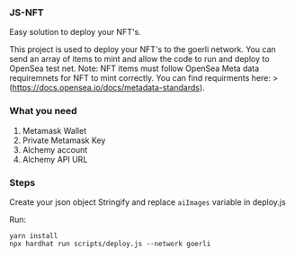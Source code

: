 ### JS-NFT
Easy solution to deploy your NFT's.

This project is used to deploy your NFT's to the goerli network. You can send an array of items to mint and allow the code to run and deploy to OpenSea test net.
Note: NFT items must follow OpenSea Meta data requiremnets for NFT to mint correctly. You can find requirments here: > (https://docs.opensea.io/docs/metadata-standards).

### What you need
1. Metamask Wallet
2. Private Metamask Key
3. Alchemy account
4. Alchemy API URL

### Steps
Create your json object
Stringify and replace `aiImages` variable in deploy.js

Run:
```
yarn install
npx hardhat run scripts/deploy.js --network goerli
```